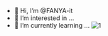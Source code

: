 - 👋 Hi, I’m @FANYA-it
- 👀 I’m interested in ...
- 🌱 I’m currently learning ...
![1](https://user-images.githubusercontent.com/107676666/174286431-0b16b472-3d4e-4bbc-84e6-ed5c965d1d18.png)

